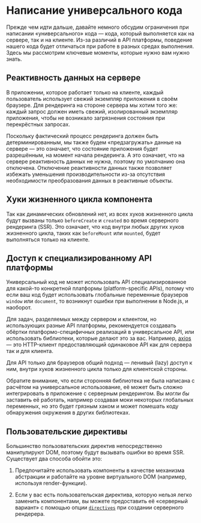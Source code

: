 # Написание универсального кода

Прежде чем идти дальше, давайте немного обсудим ограничения при написании «универсального» кода — кода, который выполняется как на сервере, так и на клиенте. Из-за различий в API платформы, поведение нашего кода будет отличаться при работе в разных средах выполнения. Здесь мы рассмотрим ключевые моменты, которые нужно вам нужно знать.

## Реактивность данных на сервере

В приложении, которое работает только на клиенте, каждый пользователь использует свежий экземпляр приложения в своём браузере. Для рендеринга на стороне сервера мы хотим того же: каждый запрос должен иметь свежий, изолированный экземпляр приложения, чтобы не возникало загрязнения состояния при перекрёстных запросах.

Поскольку фактический процесс рендеринга должен быть детерминированным, мы также будем «предзагружать» данные на сервере — это означает, что состояние приложения будет разрешённым, на момент начала рендеринга. А это означает, что на сервере реактивность данных не нужна, поэтому по умолчанию она отключена. Отключение реактивности данных также позволяет избежать уменьшения производительности из-за отсутствия необходимости преобразования данных в реактивные объекты.

## Хуки жизненного цикла компонента

Так как динамических обновлений нет, из всех хуков жизненного цикла будут вызваны только `beforeCreate` и `created` во время серверного рендеринга (SSR). Это означает, что код внутри любых других хуков жизненного цикла, таких как `beforeMount` или `mounted`, будет выполняться только на клиенте.

## Доступ к специализированному API платформы

Универсальный код не может использовать API специализированное для какой-то конкретной платформы (platform-specific APIs), потому что если ваш код будет использовать глобальные переменные браузеров `window` или `document`, то возникнут ошибки при выполнении в Node.js, и наоборот.

Для задач, разделяемых между сервером и клиентом, но использующих разные API платформы, рекомендуется создавать обёртки платформо-специфичных реализаций в универсальное API, или использовать библиотеки, которые делают это за вас. Например, [axios](https://github.com/mzabriskie/axios) — это HTTP-клиент предоставляющий одинаковое API как для сервера так и для клиента.

Для API только для браузеров общий подход — ленивый (lazy) доступ к ним, внутри хуков жизненного цикла только для клиентской стороны.

Обратите внимание, что если сторонняя библиотека не была написана с расчётом на универсальное использование, её может быть сложно интегрировать в приложение с серверным рендерингом. Вы *могли бы* заставить её работать, например создавая моки некоторых глобальных переменных, но это будет грязным хаком и может помешать коду обнаружения окружения в других библиотеках.

## Пользовательские директивы

Большинство пользовательских директив непосредственно манипулируют DOM, поэтому будут вызывать ошибки во время SSR. Существует два способа обойти это:

1. Предпочитайте использовать компоненты в качестве механизма абстракции и работайте на уровне виртуального DOM (например, используя render-функции).

2. Если у вас есть пользовательская директива, которую нельзя легко заменить компонентами, вы можете предоставить её «серверный вариант» с помощью опции [`directives`](./api.md#directives) при создании серверного рендерера.
